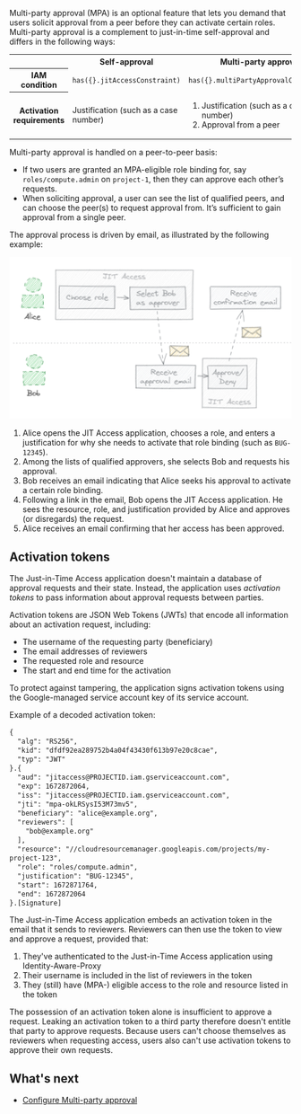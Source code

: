 Multi-party approval (MPA) is an optional feature that lets you demand that users solicit approval from a peer before
they can activate certain roles. Multi-party approval is a complement to just-in-time self-approval and differs in the following ways:

<table>
<tr>
    <th></th>
    <th>Self-approval</th>
    <th>Multi-party approval</th>
</tr>
<tr>
    <th>IAM condition</th>
    <td><code>has({}.jitAccessConstraint)</code></td>
    <td><code>has({}.multiPartyApprovalConstraint)</code></td>
</tr>
<tr>
    <th>Activation requirements</th>
    <td>Justification (such as a case number)</td>
    <td>
        <ol>
            <li>Justification (such as a case number)</li>
            <li>Approval from a peer</li>
        </ol>
    </td>
</tr>
</table>

Multi-party approval is handled on a peer-to-peer basis:

*   If two users are granted an MPA-eligible role binding for, say `roles/compute.admin` on `project-1`,
    then they can approve each other’s requests.
*   When soliciting approval, a user can see the list of qualified peers, and can choose the peer(s)
    to request approval from. It’s sufficient to gain approval from a single peer.

The approval process is driven by email, as illustrated by the following example:

![Overview](images/mpa-overview.png)


1.  Alice opens the JIT Access application, chooses a role, and enters a
    justification for why she needs to activate that role binding (such as `BUG-12345`).
2.  Among the lists of qualified approvers, she selects Bob and requests his approval.
3.  Bob receives an email indicating that Alice seeks his approval to activate a certain role binding.
4.  Following a link in the email, Bob opens the JIT Access application. He sees the resource, role,
    and justification provided by Alice and approves (or disregards) the request.
5.  Alice receives an email confirming that her access has been approved.

## Activation tokens

The Just-in-Time Access application doesn't maintain a database of approval requests and their state.
Instead, the application uses _activation tokens_ to pass information about approval requests between parties.

Activation tokens are JSON Web Tokens (JWTs) that encode all information about an activation request, including:

* The username of the requesting party (beneficiary)
* The email addresses of reviewers
* The requested role and resource
* The start and end time for the activation 

To protect against tampering, the application signs activation tokens using the Google-managed
service account key of its service account.

Example of a decoded activation token:

``` 
{
  "alg": "RS256",
  "kid": "dfdf92ea289752b4a04f43430f613b97e20c8cae",
  "typ": "JWT"
}.{
  "aud": "jitaccess@PROJECTID.iam.gserviceaccount.com",
  "exp": 1672872064,
  "iss": "jitaccess@PROJECTID.iam.gserviceaccount.com",
  "jti": "mpa-okLRSysI53M73mv5",
  "beneficiary": "alice@example.org",
  "reviewers": [
    "bob@example.org"
  ],
  "resource": "//cloudresourcemanager.googleapis.com/projects/my-project-123",
  "role": "roles/compute.admin",
  "justification": "BUG-12345",
  "start": 1672871764,
  "end": 1672872064
}.[Signature]
```

The Just-in-Time Access application embeds an activation token in the email that it sends to reviewers. Reviewers
can then use the token to view and approve a request, provided that:

1. They've authenticated to the Just-in-Time Access application using Identity-Aware-Proxy
2. Their username is included in the list of reviewers in the token
3. They (still) have (MPA-) eligible access to the role and resource listed in the token

The possession of an activation token alone is insufficient to approve a request. Leaking an activation token
to a third party therefore doesn't entitle that party to approve requests. Because users can't choose themselves as reviewers 
when requesting access, users also can't use activation tokens to approve their own requests.

## What's next

* [Configure Multi-party approval](configure-multi-party-approval.md)